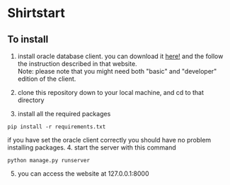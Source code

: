 # Shirtstart

## To install
1. install oracle database client. you can download it [here!](http://www.oracle.com/technetwork/database/features/instant-client/index-097480.html)
and the follow the instruction described in that website.  
Note: please note that you might need both "basic" and "developer" edition of the client.

2. clone this repository down to your local machine, and cd to that directory

3. install all the required packages
```
pip install -r requirements.txt
```
if you have set the oracle client correctly you should have no problem installing packages.
4. start the server with this command
```
python manage.py runserver
```
5. you can access the website at 127.0.0.1:8000

